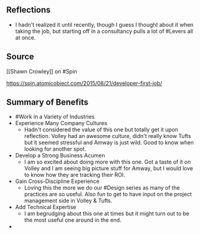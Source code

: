 ## Reflections
- I hadn't realized it until recently, though I guess I thought about it when taking the job, but starting off in a consultancy pulls a lot of #Levers all at once. 


## Source
[[Shawn Crowley]] on #Spin 

https://spin.atomicobject.com/2015/08/21/developer-first-job/


## Summary of Benefits
- #Work in a Variety of Industries
- Experience Many Company Cultures
	- Hadn't considered the value of this one but totally get it upon reflection. Volley had an awesome culture, didn't really know Tufts but it seemed stressful and Amway is just wild. Good to know when looking for another spot. 
- Develop a Strong Business Acumen
	- I am so excited about doing more with this one. Got a taste of it on Volley and I am seeing big picture stuff for Amway, but I would love to know how they are tracking their ROI. 
- Gain Cross-Discipline Experience
	- Loving this the more we do our #Design series as many of the practices are so useful. Also fun to get to have input on the project management side in Volley & Tufts.
- Add Technical Expertise
	- I am begrudging about this one at times but it might turn out to be the most useful one around in the end. 
- 